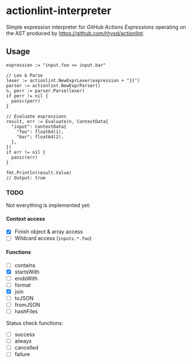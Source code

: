 # actionlint-interpreter

Simple expression interpreter for _GitHub Actions Expressions_ operating on the AST produced by https://github.com/rhysd/actionlint.

## Usage

```golang
expression := "input.foo <= input.bar"

// Lex & Parse
lexer := actionlint.NewExprLexer(expression + "}}")
parser := actionlint.NewExprParser()
n, perr := parser.Parse(lexer)
if perr != nil {
  panic(perr)
}

// Evaluate expressions
result, err := Evaluate(n, ContextData{
  "input": ContextData{
    "foo": float64(1),
    "bar": float64(2),
  },
})
if err != nil {
  panic(err)
}

fmt.Println(result.Value)
// Output: true
```

### TODO

Not everything is implemented yet:

#### Context access

- [x] Finish object & array access
- [ ] Wildcard access (`inputs.*.foo`)

#### Functions

- [ ] contains
- [x] startsWith
- [ ] endsWith
- [ ] format
- [x] join
- [ ] toJSON
- [ ] fromJSON
- [ ] hashFiles

Status check functions:

- [ ] success
- [ ] always
- [ ] cancelled
- [ ] failure